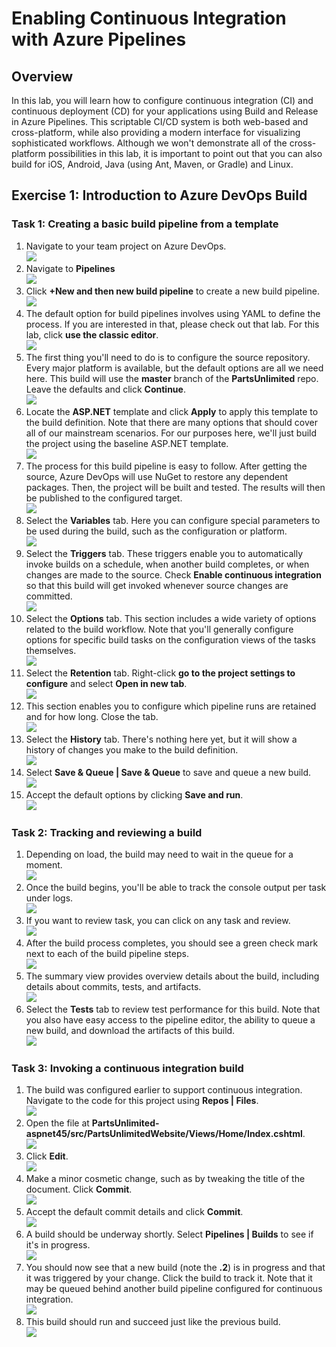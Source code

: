 # Enabling Continuous Integration with Azure Pipelines

## Overview ##

In this lab, you will learn how to configure continuous integration (CI) and continuous deployment (CD) for your applications using Build and Release in Azure Pipelines. This scriptable CI/CD system is both web-based and cross-platform, while also providing a modern interface for visualizing sophisticated workflows. Although we won't demonstrate all of the cross-platform possibilities in this lab, it is important to point out that you can also build for iOS, Android, Java (using Ant, Maven, or Gradle) and Linux.

## Exercise 1: Introduction to Azure DevOps Build 

<a name="Ex1Task1"></a>
### Task 1: Creating a basic build pipeline from a template

1. Navigate to your team project on Azure DevOps.<br/>
<img src="images/028.png"/><br/>
1. Navigate to **Pipelines**<br/>
<img src="images/001.png"/><br/>
1. Click **+New and then new build pipeline** to create a new build pipeline.<br/>
   <img src="images/00.png"/><br/>
1. The default option for build pipelines involves using YAML to define the process. If you are interested in that, please check out that lab. For this lab, click **use the classic editor**.<br/>
   <img src="images/002.png"/><br/>
1. The first thing you'll need to do is to configure the source repository. Every major platform is available, but the default options are all we need here. This build will use the **master** branch of the **PartsUnlimited** repo. Leave the defaults and click **Continue**.<br/>
  <img src="images/03.png"/><br/>
1. Locate the **ASP.NET** template and click **Apply** to apply this template to the build definition. Note that there are many options that should cover all of our mainstream scenarios. For our purposes here, we'll just build the project using the baseline ASP.NET template.<br/>
<img src="images/004.png"/><br/>
1. The process for this build pipeline is easy to follow. After getting the source, Azure DevOps will use NuGet to restore any dependent packages. Then, the project will be built and tested. The results will then be published to the configured target.<br/>
<img src="images/005.png"/><br/>
1. Select the **Variables** tab. Here you can configure special parameters to be used during the build, such as the configuration or platform.<br/>
<img src="images/006.png"/><br/>
1. Select the **Triggers** tab. These triggers enable you to automatically invoke builds on a schedule, when another build completes, or when changes are made to the source. Check **Enable continuous integration** so that this build will get invoked whenever source changes are committed.<br/>
<img src="images/007.png"/><br/>
1. Select the **Options** tab. This section includes a wide variety of options related to the build workflow. Note that you'll generally configure options for specific build tasks on the configuration views of the tasks themselves.<br/>
<img src="images/008.png"/><br/>
1. Select the **Retention** tab. Right-click **go to the project settings to configure** and select **Open in new tab**.<br/>
<img src="images/009.png"/><br/>
1. This section enables you to configure which pipeline runs are retained and for how long. Close the tab.<br/>
<img src="images/010.png"/><br/>
1. Select the **History** tab. There's nothing here yet, but it will show a history of changes you make to the build definition.<br/>
<img src="images/011.png"/><br/>
1. Select **Save & Queue | Save & Queue** to save and queue a new build.<br/>
<img src="images/012.png"/><br/>
1. Accept the default options by clicking **Save and run**.<br/>
<img src="images/013.png"/><br/>

### Task 2: Tracking and reviewing a build
1. Depending on load, the build may need to wait in the queue for a moment.<br/>
<img src="images/014.png"/><br/>
1. Once the build begins, you'll be able to track the console output per task under logs.<br/>
<img src="images/015.png"/><br/>
1. If you want to review task, you can click on any task and review.<br/>
<img src="images/16.png"/><br/>
1. After the build process completes, you should see a green check mark next to each of the build pipeline steps.<br/>
<img src="images/17.png"/><br/>
1. The summary view provides overview details about the build, including details about commits, tests, and artifacts.<br/>
   <img src="images/018.png"/><br/>
1. Select the **Tests** tab to review test performance for this build. Note that you also have easy access to the pipeline editor, the ability to queue a new build, and download the artifacts of this build.<br/>
   <img src="images/19.png"/><br/>
   
### Task 3: Invoking a continuous integration build
1. The build was configured earlier to support continuous integration. Navigate to the code for this project using **Repos | Files**. <br/>
   <img src="images/020.png"/><br/>
2. Open the file at **PartsUnlimited-aspnet45/src/PartsUnlimitedWebsite/Views/Home/Index.cshtml**.<br/>
   <img src="images/021.png"/><br/>
3. Click **Edit**.<br/>
   <img src="images/022.png"/>
4. Make a minor cosmetic change, such as by tweaking the title of the document. Click **Commit**.<br/>
   <img src="images/023.png"/><br/>
5. Accept the default commit details and click **Commit**.<br/>
   <img src="images/024.png"/><br/>
6. A build should be underway shortly. Select **Pipelines | Builds** to see if it's in progress.<br/>
   <img src="images/25.png"/><br/>
7. You should now see that a new build (note the **.2**) is in progress and that it was triggered by your change. Click the build to    track it. Note that it may be queued behind another build pipeline configured for continuous integration.<br/>
  <img src="images/26.png"/><br/>
8. This build should run and succeed just like the previous build.<br/>
   <img src="images/27.png"/><br/>
 
